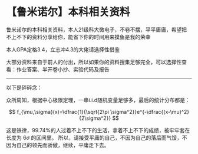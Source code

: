 # 【鲁米诺尔】本科相关资料

鲁米诺尔的本科相关资料，本人21级科大微电子，不卷不摆，平平庸庸，希望把不上不下的资料分享给你，能省下你的时间用来摸鱼是我的荣幸

本人GPA定格3.4，立志冲4.3的大佬请选择性借鉴

大部分资料来自于前人的付出，所以如果你的资料搜集足够完全，可以选择性查看：作业答案、半开卷小抄、实验代码及报告

------

以下是碎碎念：

众所周知，根据中心极限定理，一串i.i.d随机变量足够多，最后的统计分布都是：

$$
f_{\mu,\sigma}(x)=\dfrac{1}{\sqrt{2\pi \sigma^2}}e^{-\dfrac{(x-\mu)^2}{2\sigma^2}}
$$

这是铁律，99.74%的人过着不上不下的生活，拿着不上不下的成绩，被牢牢套在长度为 $6\sigma$ 的区间里。
所以，请接受平庸的自己，不因为自己的落后而气馁，不因为自己的领先而骄傲，继续，平庸走下去。
